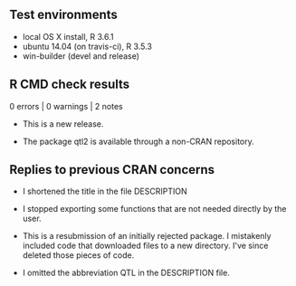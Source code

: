 ## Test environments
* local OS X install, R 3.6.1
* ubuntu 14.04 (on travis-ci), R 3.5.3
* win-builder (devel and release)

## R CMD check results  

0 errors | 0 warnings | 2 notes

* This is a new release.

* The package qtl2 is available through a non-CRAN repository.

## Replies to previous CRAN concerns

* I shortened the title in the file DESCRIPTION

* I stopped exporting some functions that are not needed directly by the user.


* This is a resubmission of an initially rejected package. I mistakenly included code that downloaded files to a new directory. I've since deleted those pieces of code.

* I omitted the abbreviation QTL in the DESCRIPTION file.


